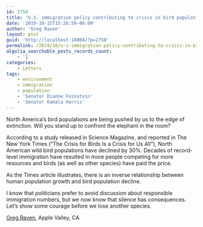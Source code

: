 ```yaml
---
id: 2758
title: 'U.S. immigration policy contributing to crisis in bird populations'
date: '2019-10-15T15:26:59-08:00'
author: 'Greg Raven'
layout: post
guid: 'http://localhost:10004/?p=2758'
permalink: /2019/10/u-s-immigration-policy-contributing-to-crisis-in-bird-populations/
algolia_searchable_posts_records_count:
    - '1'
categories:
    - Letters
tags:
    - environment
    - immigration
    - population
    - 'Senator Dianne Feinstein'
    - 'Senator Kamala Harris'
---
```


North America’s bird populations are being pushed by us to the edge of extinction. Will you stand up to confront the elephant in the room?

According to a study released in Science Magazine, and reported in The New York Times (“The Crisis for Birds Is a Crisis for Us All”), North American wild bird populations have declined by 30%. Decades of record-level immigration have resulted in more people competing for more resources and birds (as well as other species) have paid the price.

As the Times article illustrates, there is an inverse relationship between human population growth and bird population decline.

I know that politicians prefer to avoid discussion about responsible immigration numbers, but we now know that silence has consequences. Let’s show some courage before we lose another species.

[Greg Raven](https://www.gregraven.org/), Apple Valley, CA